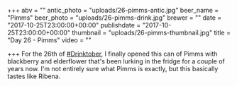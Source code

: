 +++
abv = ""
antic_photo = "uploads/26-pimms-antic.jpg"
beer_name = "Pimms"
beer_photo = "uploads/26-pimms-drink.jpg"
brewer = ""
date = "2017-10-25T23:00:00+00:00"
publishdate = "2017-10-25T23:00:00+00:00"
thumbnail = "uploads/26-pimms-thumbnail.jpg"
title = "Day 26 - Pimms"
video = ""

+++
For the 26th of [#Drinktober](https://www.facebook.com/hashtag/drinktober?epa=HASHTAG), I finally opened this can of Pimms with blackberry and elderflower that's been lurking in the fridge for a couple of years now. I'm not entirely sure what Pimms is exactly, but this basically tastes like Ribena.